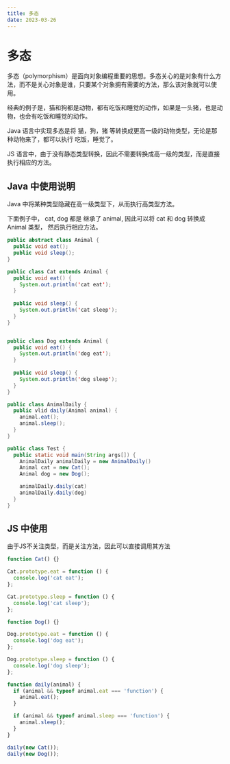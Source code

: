 ```yaml
---
title: 多态
date: 2023-03-26
---
```

# 多态
多态（polymorphism）是面向对象编程重要的思想。多态关心的是对象有什么方法，而不是关心对象是谁，只要某个对象拥有需要的方法，那么该对象就可以使用。

经典的例子是，猫和狗都是动物，都有吃饭和睡觉的动作，如果是一头猪，也是动物，也会有吃饭和睡觉的动作。

Java 语言中实现多态是将 猫，狗，猪 等转换成更高一级的动物类型，无论是那种动物来了，都可以执行 吃饭，睡觉了。

JS 语言中，由于没有静态类型转换，因此不需要转换成高一级的类型，而是直接执行相应的方法。

## Java 中使用说明
Java 中将某种类型隐藏在高一级类型下，从而执行高类型方法。

下面例子中， cat, dog 都是 继承了 animal, 因此可以将 cat 和 dog 转换成 Animal 类型， 然后执行相应方法。

```java
public abstract class Animal {
  public void eat();
  public void sleep();
}

public class Cat extends Animal {
  public void eat() {
    System.out.println('cat eat');
  }
  
  public void sleep() {
    System.out.println('cat sleep');
  }
}


public class Dog extends Animal {
  public void eat() {
    System.out.println('dog eat');
  }
  
  public void sleep() {
    System.out.println('dog sleep');
  }
}

public class AnimalDaily {
  public vlid daily(Animal animal) {
    animal.eat();
    animal.sleep();
  }
}

public class Test {
  public static void main(String args[]) {
    AnimalDaily animalDaily = new AnimalDaily()
    Animal cat = new Cat();
    Animal dog = new Dog();

    animalDaily.daily(cat)
    animalDaily.daily(dog)
  }
}

```

## JS 中使用

由于JS不关注类型，而是关注方法，因此可以直接调用其方法

```js
function Cat() {}

Cat.prototype.eat = function () {
  console.log('cat eat');
};

Cat.prototype.sleep = function () {
  console.log('cat sleep');
};

function Dog() {}

Dog.prototype.eat = function () {
  console.log('dog eat');
};

Dog.prototype.sleep = function () {
  console.log('dog sleep');
};

function daily(animal) {
  if (animal && typeof animal.eat === 'function') {
    animal.eat();
  }

  if (animal && typeof animal.sleep === 'function') {
    animal.sleep();
  }
}

daily(new Cat());
daily(new Dog());


```

